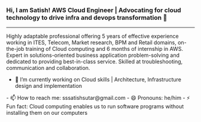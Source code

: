 ### Hi, I am Satish! AWS Cloud Engineer | Advocating for cloud technology to drive infra and devops transformation 👋
___________________________________________________________________________________________________________________________________________________
Highly adaptable professional offering 5 years of effective experience working in ITES, Telecom, Market research, BPM and Retail domains, on-the-job training of Cloud computing and 6 months of internship in AWS. Expert in solutions-oriented business application problem-solving and dedicated to providing best-in-class service. Skilled at troubleshooting, communication and collaboration.

<!--
**BSatishSutar/bsatishsutar** is a ✨ _special_ ✨ repository because its `README.md` (this file) appears on your GitHub profile.

Here are some ideas to get you started:
-->

- 🔭 I’m currently working on Cloud skills | Architecture, Infrastructure design and implementation
<!-- - 🌱 I’m currently learning AWS Cloud -->
<!-- - 👯 I’m looking to collaborate on ... --!?
- 🤔 I’m looking for help with job opportunities as Cloud Engineer or Associate SRE
<!-- - 💬 Ask me about All things Cloud native --!> 


- 📫 How to reach me: sssatishsutar@gmail.com
- 😄 Pronouns: he/him
- ⚡ Fun fact: Cloud computing enables us to run software programs without installing them on our computers
